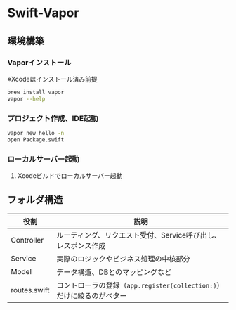 # Swift-Vapor

## 環境構築

### Vaporインストール

※Xcodeはインストール済み前提

```bash
brew install vapor
vapor --help
```

### プロジェクト作成、IDE起動

```bash
vapor new hello -n
open Package.swift
```

### ローカルサーバー起動

1. Xcodeビルドでローカルサーバー起動

## フォルダ構造

| 役割           | 説明                                               |
| ------------ | ------------------------------------------------ |
| Controller   | ルーティング、リクエスト受付、Service呼び出し、レスポンス作成             |
| Service      | 実際のロジックやビジネス処理の中核部分                                 |
| Model        | データ構造、DBとのマッピングなど                                      |
| routes.swift | コントローラの登録（`app.register(collection:)`）だけに絞るのがベター  |
